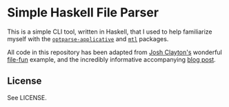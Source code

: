 # Simple Haskell File Parser

This is a simple CLI tool, written in Haskell, that I used to help familiarize
myself with the [`optparse-applicative`] and [`mtl`] packages.

All code in this repository has been adapted from [Josh Clayton's] wonderful
[file-fun] example, and the incredibly informative accompanying [blog post].

## License
See LICENSE.

[`optparse-applicative`]: https://hackage.haskell.org/package/optparse-applicative
[`mtl`]: https://hackage.haskell.org/package/mtl
[Josh Clayton's]: https://github.com/joshuaclayton
[file-fun]: https://github.com/joshuaclayton/file-fun
[blog post]: https://robots.thoughtbot.com/refactoring-to-a-monad-transformer-stack
